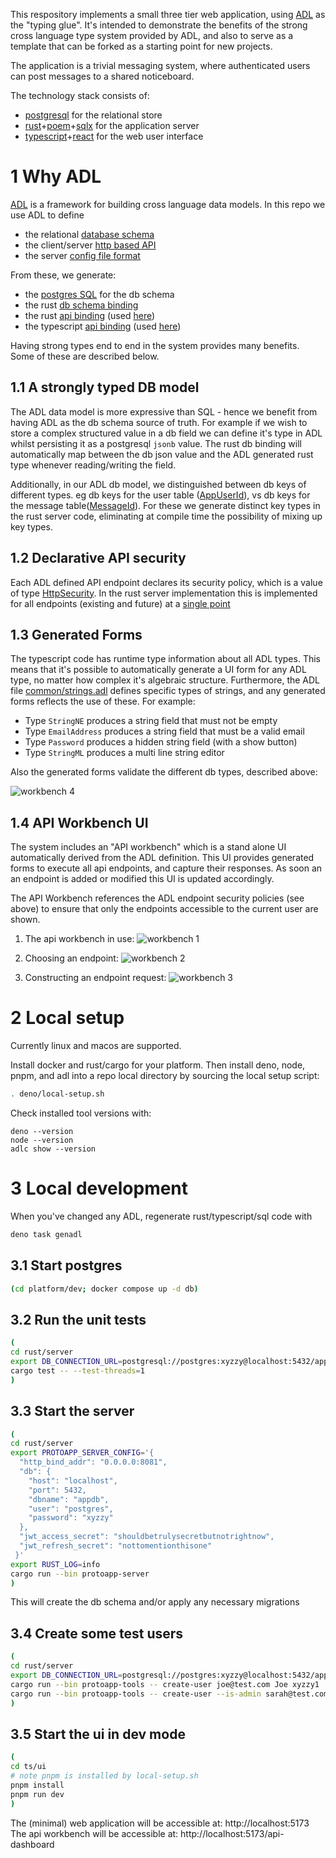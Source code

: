 This respository implements a small three tier web application, using [ADL] as the "typing glue". It's intended to
demonstrate the benefits of the strong cross language type system provided by ADL, and also to serve as a template
that can be forked as a starting point for new projects.

The application is a trivial messaging system, where authenticated users can post messages to a shared noticeboard.

The technology stack consists of:

- [postgresql] for the relational store
- [rust]+[poem]+[sqlx] for the application server
- [typescript]+[react] for the web user interface

[ADL]:https://github.com/adl-lang/adl
[postgresql]:https://www.postgresql.org/
[rust]:https://www.rust-lang.org/
[poem]:https://github.com/poem-web/poem
[sqlx]:https://github.com/launchbadge/sqlx
[typescript]:https://www.typescriptlang.org/
[react]:https://react.dev/

# 1 Why ADL

[ADL] is a framework for building cross language data models. In this repo we use ADL to define

* the relational [database schema](./adl/protoapp/db.adl)
* the client/server [http based API](./adl/protoapp/apis/ui.adl)
* the server [config file format](./adl/protoapp/config/server.adl)

From these, we generate:

* the [postgres SQL](./sql/adl-gen/adl-tables.latest.sql) for the db schema
* the rust [db schema binding](./rust/server/src/adl/db/schema.rs)
* the rust [api binding](./rust/server/src/adl/gen/protoapp/apis/ui.rs) (used [here](,/rust/server/src/server/routing.rs))
* the typescript [api binding](./ts/ui/src/adl-gen/protoapp/apis/ui.ts) (used [here](./ts/ui/src/service/index.ts))

Having strong types end to end in the system provides many benefits. Some of these are described below.

## 1.1 A strongly typed DB model

The ADL data model is more expressive than SQL - hence we benefit from having ADL as the db schema source of truth. For
example if we wish to store a complex structured value in a db field we can define it's type in ADL whilst persisting
it as a postgresql `jsonb` value. The rust db binding will automatically map between the db json value and the ADL generated
rust type whenever reading/writing the field.

Additionally, in our ADL db model, we distinguished between db keys of different types. eg db keys for the user
table ([AppUserId](./adl/protoapp/db.adl#L18)), vs db keys for the message
table([MessageId](./adl/protoapp/db.adl#L32)). For these we generate distinct key types
in the rust server code, eliminating at compile time the possibility of mixing up key types.


## 1.2 Declarative API security

Each ADL defined API endpoint declares its security policy, which is a value of type
[HttpSecurity](./adl/common/http.adl#L35). In the rust server implementation this is implemented
for all endpoints (existing and future) at a [single point](./rust/server/src/server/poem_adl_interop.rs#L181)

## 1.3 Generated Forms

The typescript code has runtime type information about all ADL types. This means that it's possible to automatically
generate a UI form for any ADL type, no matter how complex it's algebraic structure. Furthermore, the ADL file
[common/strings.adl](./adl/common/strings.adl) defines specific types of strings, and any generated forms reflects the
use of these. For example:

* Type `StringNE` produces a string field that must not be empty
* Type `EmailAddress` produces a string field that must be a valid email
* Type `Password` produces a hidden string field (with a show button)
* Type `StringML` produces a multi line string editor

Also the generated forms validate the different db types, described above: 

![workbench 4](docs/workbench-4.png)

## 1.4 API Workbench UI

The system includes an "API workbench" which is a stand alone UI automatically derived from the ADL definition. This
UI provides generated forms to execute all api endpoints, and capture their responses. As soon an an endpoint is added or modified
this UI is updated accordingly.

The API Workbench references the ADL endpoint security policies (see above) to ensure that only the endpoints accessible to the
current user are shown.

1) The api workbench in use:
![workbench 1](docs/workbench-1.png)

2) Choosing an endpoint:
![workbench 2](docs/workbench-2.png)

3) Constructing an endpoint request:
![workbench 3](docs/workbench-3.png)


# 2 Local setup

Currently linux and macos are supported.

Install docker and rust/cargo for your platform. Then install deno, node, pnpm, and adl into a repo
local directory by sourcing the local setup script:

```bash
. deno/local-setup.sh
```

Check installed tool versions with:

```
deno --version
node --version
adlc show --version 
```

# 3 Local development

When you've changed any ADL, regenerate rust/typescript/sql code with

```bash
deno task genadl
```

## 3.1 Start postgres


```bash
(cd platform/dev; docker compose up -d db)
```

## 3.2 Run the unit tests

```bash
(
cd rust/server
export DB_CONNECTION_URL=postgresql://postgres:xyzzy@localhost:5432/appdb
cargo test -- --test-threads=1
)
```

## 3.3 Start the server

```bash
(
cd rust/server
export PROTOAPP_SERVER_CONFIG='{
  "http_bind_addr": "0.0.0.0:8081",
  "db": {
    "host": "localhost",
    "port": 5432,
    "dbname": "appdb",
    "user": "postgres",
    "password": "xyzzy"
  },
  "jwt_access_secret": "shouldbetrulysecretbutnotrightnow",
  "jwt_refresh_secret": "nottomentionthisone"
 }'
export RUST_LOG=info
cargo run --bin protoapp-server
)
```

This will create the db schema and/or apply any necessary migrations

## 3.4 Create some test users

```bash
(
cd rust/server
export DB_CONNECTION_URL=postgresql://postgres:xyzzy@localhost:5432/appdb
cargo run --bin protoapp-tools -- create-user joe@test.com Joe xyzzy1
cargo run --bin protoapp-tools -- create-user --is-admin sarah@test.com Sarah abcdef
)
```

## 3.5 Start the ui in dev mode

```bash
(
cd ts/ui
# note pnpm is installed by local-setup.sh
pnpm install
pnpm run dev
)
```

The (minimal) web application will be accessible at: http://localhost:5173
The api workbench will be accessible at: http://localhost:5173/api-dashboard
